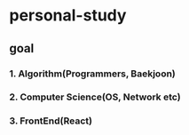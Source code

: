 # personal-study
## goal
### 1. Algorithm(Programmers, Baekjoon)
### 2. Computer Science(OS, Network etc)
### 3. FrontEnd(React)